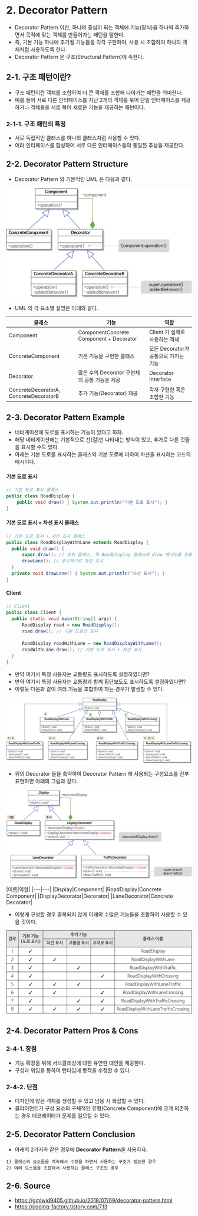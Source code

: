 # 2. Decorator Pattern
- Decorator Pattern 이란, 하나의 중심이 되는 객체에 기능(장식)을 하나씩 추가하면서 목적에 맞는 객체를 만들어가는 패턴을 말한다.
- 즉, 기본 기능 하나에 추가될 기능들을 각각 구현하여, 사용 시 조합하여 하나의 객체처럼 사용하도록 한다.
- Decorator Pattern 은 구조(Structural Pattern)에 속한다.

## 2-1. 구조 패턴이란?
- 구조 패턴이란 객체를 조합하여 더 큰 객체를 조합해 나아가는 패턴을 의미한다.
- 예를 들어 서로 다른 인터페이스를 지닌 2개의 객체를 묶어 단일 인터페이스를 제공하거나 객체들을 서로 묶어 새로운 기능을 제공하는 패턴이다.

### 2-1-1. 구조 패턴의 특징
- 서로 독립적인 클래스를 하나의 클래스처럼 사용할 수 있다.
- 여러 인터페이스를 합성하여 서로 다른 인터페이스들의 통일된 추상을 제공한다.

## 2-2. Decorator Pattern Structure
- Decorator Pattern 의 기본적인 UML 은 다음과 같다.
<p align="center">
  <img src="./images/decorator-pattern.png" />
</p>

- UML 의 각 요소별 설명은 아래와 같다.

|클래스|기능|역할|
|---|---|---|
|Component|ComponentConcrete Component + Decorator|Client 가 실제로 사용하는 객체|
|ConcreteComponent|기본 기능을 구현한 클래스|모든 Decorator가 공통으로 가지는 기능
|Decorator|많은 수의 Decorator 구현체의 공통 기능을 제공|Decorator Interface|
|ConcreteDecoratorA, ConcreteDecoratorB|추가 기능(Decorator) 제공|각자 구현한 혹은 조합한 기능|

## 2-3. Decorator Pattern Example
- 네비게이션에 도로를 표시하는 기능이 있다고 하자.
- 해당 네비게이션에는 기본적으로 선(길)만 나타내는 방식이 있고, 추가로 다른 것들을 표시할 수도 있다.
- 아래는 기본 도로를 표시하는 클래스와 기본 도로에 더하여 차선을 표시하는 코드의 예시이다.

#### 기본 도로 표시
```java
// 기본 도로 표시 클래스
public class RoadDisplay {
    public void draw() { System.out.println("기본 도로 표시"); }
}
```

#### 기본 도로 표시 + 차선 표시 클래스
```java
// 기본 도로 표시 + 차선 표시 클래스
public class RoadDisplayWithLane extends RoadDisplay {
  public void draw() {
      super.draw(); // 상위 클래스, 즉 RoadDisplay 클래스의 draw 메서드를 호출해서 기본 도로 표시
      drawLane(); // 추가적으로 차선 표시
  }
  private void drawLane() { System.out.println("차선 표시"); }
}
```

#### Client
```java
// Client
public class Client {
  public static void main(String[] args) {
      RoadDisplay road = new RoadDisplay();
      road.draw(); // 기본 도로만 표시

      RoadDisplay roadWithLane = new RoadDisplayWithLane();
      roadWithLane.draw(); // 기본 도로 표시 + 차선 표시
  }
}
```

- 만약 여기서 특정 사용자는 교통량도 표시하도록 설정하였다면? 
- 만약 여기서 특정 사용자는 교통량과 함께 횡단보도도 표시하도록 설정하였다면?
- 이렇듯 다음과 같이 여러 기능을 조합하여 하는 경우가 발생할 수 있다.
<p align="center">
  <img src="./images/decorator-problem-uml.png" />
</p>

- 위의 Decorator 들을 축약하여 Decorator Pattern 에 사용되는 구성요소를 전부 표현하면 아래의 그림과 같다.
<p align="center">
  <img src="./images/decorator-solution.png" />
</p>
|이름|역할|
|---|---|
|Display|Component|
|RoadDisplay|Concrete Component|
|DisplayDecorator|Decorator|
|LaneDecorator|Concrete Decorator|

- 이렇게 구성할 경우 중복되지 않게 이래의 수많은 기능들을 조합하여 사용할 수 있을 것이다.
<p align="center">
  <img src="./images/decorator-problem.png" />
</p>

## 2-4. Decorator Pattern Pros & Cons
### 2-4-1. 장점
- 기능 확장을 위해 서브클래싱에 대한 유연한 대안을 제공한다.
- 구성과 위임을 통하여 런타임에 동작을 수정할 수 있다.

### 2-4-2. 단점
- 디자인에 많은 객체를 생성할 수 있고 남용 시 복잡할 수 있다.
- 클라이언트가 구성 요소의 구체적인 유형(Concrete Component)에 크게 의존하는 경우 데코레이터가 문제를 일으킬 수 있다.

## 2-5. Decorator Pattern Conclusion 
- 아래의 2가지와 같은 경우에 **Decorator Pattern**을 사용하자.
```
1) 클래스의 요소들을 계속해서 수정을 하면서 사용하는 구조가 필요한 경우
2) 여러 요소들을 조합해서 사용하는 클래스 구조인 경우
```

## 2-6. Source
- https://gmlwjd9405.github.io/2018/07/09/decorator-pattern.html
- https://coding-factory.tistory.com/713
